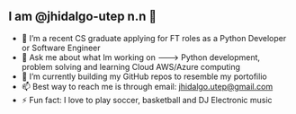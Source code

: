 
## I am @jhidalgo-utep n.n 👋 

- 👀 I’m a recent CS graduate applying for FT roles as a Python Developer or Software Engineer
- 💬 Ask me about what Im working on ---> Python development, problem solving and learning Cloud AWS/Azure computing
- 🔭 I’m currently building my GitHub repos to resemble my portofilio
- 📫 Best way to reach me is through email: jhidalgo.utep@gmail.com
- ⚡ Fun fact: I love to play soccer, basketball and DJ Electronic music

